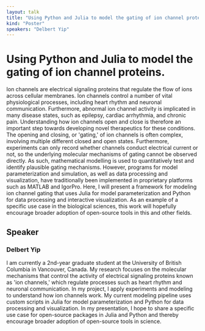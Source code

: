 ```yaml
---
layout: talk
title: "Using Python and Julia to model the gating of ion channel proteins."
kind: "Poster"
speakers: "Delbert Yip"
---
```


# Using Python and Julia to model the gating of ion channel proteins.

Ion channels are electrical signaling proteins that regulate the flow of ions across cellular membranes. Ion channels control a number of vital physiological processes, including heart rhythm and neuronal communication. Furthermore, abnormal ion channel activity is implicated in many disease states, such as epilepsy, cardiac arrhythmia, and chronic pain. Understanding how ion channels open and close is therefore an important step towards developing novel therapeutics for these conditions. The opening and closing, or 'gating,' of ion channels is often complex, involving multiple different closed and open states. Furthermore, experiments can only record whether channels conduct electrical current or not, so the underlying molecular mechanisms of gating cannot be observed directly. As such, mathematical modelling is used to quantitatively test and identify plausible gating mechanisms. However, programs for model parameterization and simulation, as well as data processing and visualization, have traditionally been implemented in proprietary platforms such as MATLAB and IgorPro. Here, I will present a framework for modeling ion channel gating that uses Julia for model parameterization and Python for data processing and interactive visualization. As an example of a specific use case in the biological sciences, this work will hopefully encourage broader adoption of open-source tools in this and other fields.

## Speaker

### Delbert Yip

I am currently a 2nd-year graduate student at the University of British Columbia in Vancouver, Canada. My research focuses on the molecular mechanisms that control the activity of electrical signaling proteins known as 'ion channels,' which regulate processes such as heart rhythm and neuronal communication. In my project, I apply experiments and modeling to understand how ion channels work. My current modeling pipeline uses custom scripts in Julia for model parameterization and Python for data processing and visualization. In my presentation, I hope to share a specific use case for open-source packages in Julia and Python and thereby encourage broader adoption of open-source tools in science.
